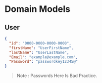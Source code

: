 # Domain Models

## User

```json
{
  "id": "0000-0000-0000-0000",
  "firstName": "UserFirstName",
  "lastName": "UserLastName",
  "Email": "example@example.com",
  "Password": "passwordkey12345@"
}
```

> Note : Passwords Here Is Bad Practice.
